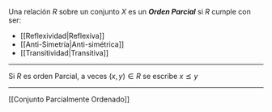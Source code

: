 Una relación $R$ sobre un conjunto $X$ es un ***Orden Parcial*** si $R$ cumple con ser:
- [[Reflexividad|Reflexiva]]
- [[Anti-Simetría|Anti-simétrica]]
- [[Transitividad|Transitiva]]
***
Si $R$ es orden Parcial, a veces $(x,y)∈R$ se escribe $x⪯y$
***
[[Conjunto Parcialmente Ordenado]]